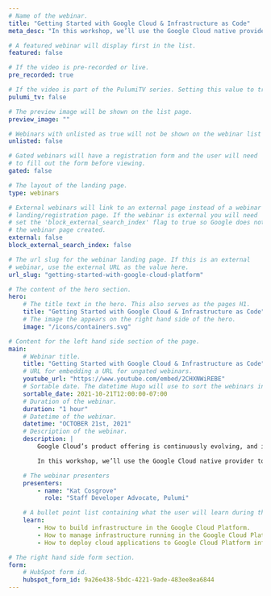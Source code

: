 ```yaml
---
# Name of the webinar.
title: "Getting Started with Google Cloud & Infrastructure as Code"
meta_desc: "In this workshop, we’ll use the Google Cloud native provider to build infrastructure using TypeScript and examine some of Pulumi's newest features."

# A featured webinar will display first in the list.
featured: false

# If the video is pre-recorded or live.
pre_recorded: true

# If the video is part of the PulumiTV series. Setting this value to true will list the video in the "PulumiTV" section.
pulumi_tv: false

# The preview image will be shown on the list page.
preview_image: ""

# Webinars with unlisted as true will not be shown on the webinar list
unlisted: false

# Gated webinars will have a registration form and the user will need
# to fill out the form before viewing.
gated: false

# The layout of the landing page.
type: webinars

# External webinars will link to an external page instead of a webinar
# landing/registration page. If the webinar is external you will need
# set the 'block_external_search_index' flag to true so Google does not index
# the webinar page created.
external: false
block_external_search_index: false

# The url slug for the webinar landing page. If this is an external
# webinar, use the external URL as the value here.
url_slug: "getting-started-with-google-cloud-platform"

# The content of the hero section.
hero:
    # The title text in the hero. This also serves as the pages H1.
    title: "Getting Started with Google Cloud & Infrastructure as Code"
    # The image the appears on the right hand side of the hero.
    image: "/icons/containers.svg"

# Content for the left hand side section of the page.
main:
    # Webinar title.
    title: "Getting Started with Google Cloud & Infrastructure as Code"
    # URL for embedding a URL for ungated webinars.
    youtube_url: "https://www.youtube.com/embed/2CHXNWiREBE"
    # Sortable date. The datetime Hugo will use to sort the webinars in date order.
    sortable_date: 2021-10-21T12:00:00-07:00
    # Duration of the webinar.
    duration: "1 hour"
    # Datetime of the webinar.
    datetime: "OCTOBER 21st, 2021"
    # Description of the webinar.
    description: |
        Google Cloud’s product offering is continuously evolving, and infrastructure tools often can’t keep up with the speed of innovation. Pulumi’s Google Cloud Native provider is built directly from the Google Cloud API, bringing power of familiar programming languages to Google Cloud without sacrificing on latest features.

        In this workshop, we’ll use the Google Cloud native provider to build infrastructure using Pulumi’s TypeScript SDK and examine some of the features not previously possible.

    # The webinar presenters
    presenters:
        - name: "Kat Cosgrove"
          role: "Staff Developer Advocate, Pulumi"

    # A bullet point list containing what the user will learn during the webinar.
    learn:
        - How to build infrastructure in the Google Cloud Platform.
        - How to manage infrastructure running in the Google Cloud Platform.
        - How to deploy cloud applications to Google Cloud Platform infrastructure.

# The right hand side form section.
form:
    # HubSpot form id.
    hubspot_form_id: 9a26e438-5bdc-4221-9ade-483ee8ea6844
---
```


